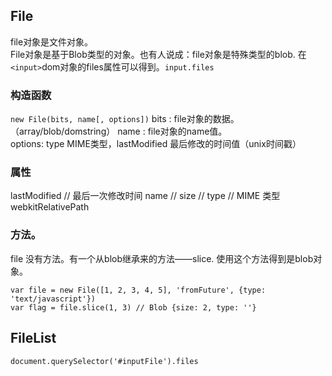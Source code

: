## File

file对象是文件对象。  
File对象是基于Blob类型的对象。也有人说成：file对象是特殊类型的blob.
在`<input>`dom对象的files属性可以得到。`input.files`

### 构造函数

`new File(bits, name[, options])`
bits : file对象的数据。（array/blob/domstring）
name : file对象的name值。  
options: type MIME类型，lastModified 最后修改的时间值（unix时间戳）

### 属性

lastModified // 最后一次修改时间
name // 
size //
type // MIME 类型
webkitRelativePath 

### 方法。
file 没有方法。有一个从blob继承来的方法——slice.
使用这个方法得到是blob对象。

    var file = new File([1, 2, 3, 4, 5], 'fromFuture', {type: 'text/javascript'})
    var flag = file.slice(1, 3) // Blob {size: 2, type: ''}

## FileList

    document.querySelector('#inputFile').files
